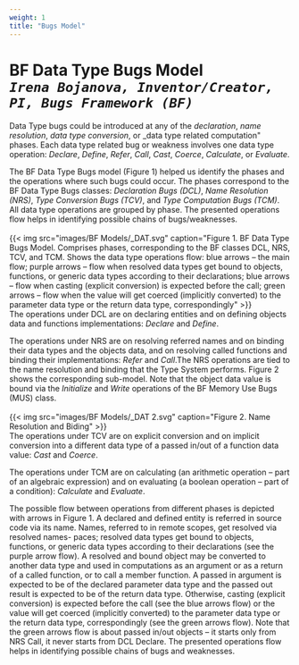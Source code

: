 ```yaml
---
weight: 1
title: "Bugs Model"
---
```

# BF Data Type Bugs Model <br/>_`Irena Bojanova, Inventor/Creator, PI, Bugs Framework (BF)`_

Data Type bugs could be introduced at any of the _declaration_, _name resolution_, _data type conversion_, or _data type related computation" phases. Each data type related bug or weakness involves one data type operation: _Declare_, _Define_, _Refer_, _Call_, _Cast_, _Coerce_, _Calculate_, or _Evaluate_.

The BF Data Type Bugs model (Figure 1) helped us identify the phases and the operations where such bugs could occur. The phases correspond to the BF Data Type Bugs classes: _Declaration Bugs (DCL)_, _Name Resolution (NRS)_, _Type Conversion Bugs (TCV)_, and _Type Computation Bugs (TCM)_. All data type operations are grouped by phase. The presented operations flow helps in identifying possible chains of bugs/weaknesses.
<br/><br/>
{{< img src="images/BF Models/_DAT.svg" caption="Figure 1. BF Data Type Bugs Model. Comprises phases, corresponding to the BF classes DCL, NRS, TCV, and TCM. Shows the data type operations flow: blue arrows – the main flow; purple arrows – flow when resolved data types get bound to objects, functions, or generic data types according to their declarations; blue arrows – flow when casting (explicit conversion) is expected before the call; green arrows – flow when the value will get coerced (implicitly converted) to the parameter data type or the return data type, correspondingly" >}}
<br/>
The operations under DCL are on declaring entities and on defining objects data and functions implementations: _Declare_ and _Define_.

The operations under NRS are on resolving referred names and on binding their data types and the objects data, and on resolving called functions and binding their implementations: _Refer_ and _Call_.The NRS operations are tied to the name resolution and binding that the Type System performs. Figure 2 shows the corresponding sub-model. Note that the object data value is bound via the _Initialize_ and _Write_ operations of the BF Memory Use Bugs (MUS) class.
<br/><br/>
{{< img src="images/BF Models/_DAT 2.svg" caption="Figure 2. Name Resolution and Biding" >}}
<br/>
The operations under TCV are on explicit conversion and on implicit conversion into a different data type of a passed in/out of a function data value: _Cast_ and _Coerce_.

The operations under TCM are on calculating (an arithmetic operation – part of an algebraic expression) and on evaluating (a boolean operation – part of a condition): _Calculate_ and _Evaluate_.

The possible flow between operations from different phases is depicted with arrows in Figure 1. A declared and defined entity is referred in source code via its name. Names, referred to in remote scopes, get resolved via resolved names- paces; resolved data types get bound to objects, functions, or generic data types according to their declarations (see the purple arrow flow). A resolved and bound object may be converted to another data type and used in computations as an argument or as a return of a called function, or to call a member function. A passed in argument is expected to be of the declared parameter data type and the passed out result is expected to be of the return data type. Otherwise, casting (explicit conversion) is expected before the call (see the blue arrows flow) or the value will get coerced (implicitly converted) to the parameter data type or the return data type, correspondingly (see the green arrows flow). Note that the green arrows flow is about passed in/out objects – it starts only from NRS Call, it never starts from DCL Declare. The presented operations flow helps in identifying possible chains of bugs and weaknesses.


